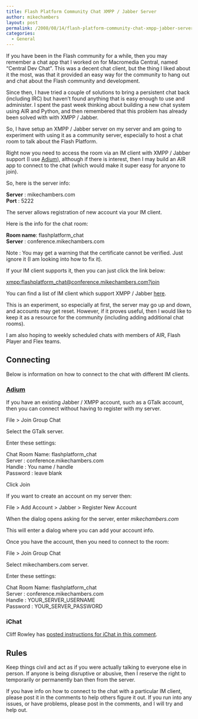 ```yaml
---
title: Flash Platform Community Chat XMPP / Jabber Server
author: mikechambers
layout: post
permalink: /2008/08/14/flash-platform-community-chat-xmpp-jabber-server/
categories:
  - General
---
```



If you have been in the Flash community for a while, then you may remember a chat app that I worked on for Macromedia Central, named &#8220;Central Dev Chat&#8221;. This was a decent chat client, but the thing I liked about it the most, was that it provided an easy way for the community to hang out and chat about the Flash community and development.

Since then, I have tried a couple of solutions to bring a persistent chat back (including IRC) but haven&#8217;t found anything that is easy enough to use and administer. I spent the past week thinking about building a new chat system using AIR and Python, and then remembered that this problem has already been solved with with XMPP / Jabber.

So, I have setup an XMPP / Jabber server on my server and am going to experiment with using it as a community server, especially to host a chat room to talk about the Flash Platform.  
<!--more-->

  
Right now you need to access the room via an IM client with XMPP / Jabber support (I use [Adium][1]), although if there is interest, then I may build an AIR app to connect to the chat (which would make it super easy for anyone to join).

So, here is the server info:

**Server** : mikechambers.com  
**Port** : 5222

The server allows registration of new account via your IM client.

Here is the info for the chat room:

**Room name**: flashplatform_chat  
**Server** : conference.mikechambers.com

Note : You may get a warning that the certificate cannot be verified. Just ignore it (I am looking into how to fix it).

If your IM client supports it, then you can just click the link below:

<xmpp:flashplatform_chat@conference.mikechambers.com?join>

You can find a list of IM client which support XMPP / Jabber [here][2].

This is an experiment, so especially at first, the server may go up and down, and accounts may get reset. However, if it proves useful, then I would like to keep it as a resource for the community (including adding additional chat rooms).

I am also hoping to weekly scheduled chats with members of AIR, Flash Player and Flex teams.

## Connecting

Below is information on how to connect to the chat with different IM clients.

### [Adium][1]

If you have an existing Jabber / XMPP account, such as a GTalk account, then you can connect without having to register with my server.

File > Join Group Chat

Select the GTalk server.

Enter these settings:

Chat Room Name: flashplatform_chat  
Server : conference.mikechambers.com  
Handle : You name / handle  
Password : leave blank

Click Join

If you want to create an account on my server then:

File > Add Account > Jabber > Register New Account

When the dialog opens asking for the server, enter *mikechambers.com*

This will enter a dialog where you can add your account info.

Once you have the account, then you need to connect to the room:

File > Join Group Chat

Select mikechambers.com server.

Enter these settings:

Chat Room Name: flashplatform_chat  
Server : conference.mikechambers.com  
Handle : YOUR\_SERVER\_USERNAME  
Password : YOUR\_SERVER\_PASSWORD

### iChat

Cliff Rowley has [posted instructions for iChat in this comment][3].

## Rules

Keep things civil and act as if you were actually talking to everyone else in person. If anyone is being disruptive or abusive, then I reserve the right to temporarily or permanently ban then from the server.

If you have info on how to connect to the chat with a particular IM client, please post it in the comments to help others figure it out. If you run into any issues, or have problems, please post in the comments, and I will try and help out.

 [1]: http://www.adiumx.com/
 [2]: http://www.jabber.org/clients
 [3]: http://www.mikechambers.com/blog/2008/08/14/flash-platform-community-chat-xmpp-jabber-server/#comment-13278